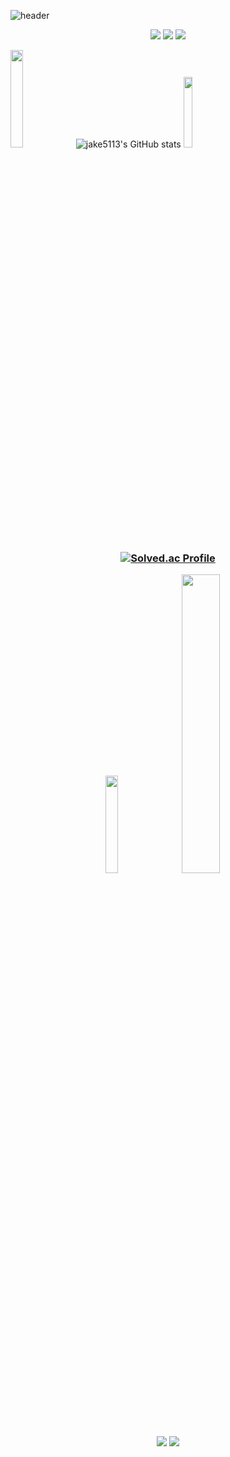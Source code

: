 ![header](https://capsule-render.vercel.app/api?type=waving&color=auto&height=300&section=header&text=Jake%20Github👋😋&fontSize=90&animation=fadeIn&fontAlignY=38&desc=&descAlignY=51&descAlign=62)

<p align="center">
<a href="https://jake5113.tistory.com/" target="_blank"><img src="https://img.shields.io/badge/istory-000000?style=for-the-badge&logo=Tistory&logoColor=white"/></a>
<a href="https://blog.naver.com/wkdusdb" target="_blank"><img src="https://img.shields.io/badge/aver-03C75A?style=for-the-badge&logo=Naver&logoColor=white"/></a>
<a href="https://www.instagram.com/jongwon5113/" target="_blank"><img src="https://img.shields.io/badge/Instagram-E4405F?style=for-the-badge&logo=Instagram&logoColor=white"/></a>
</p>


<img src="https://blog.kakaocdn.net/dn/sjncG/btretbOWUEC/DK04YKcw4fUyrGdROInsq1/img.png" width="20%"></left>
![jake5113's GitHub stats](https://github-readme-stats.vercel.app/api?username=jake5113&show_icons=true&theme=midnight-purple)
<img src="https://www.computerhope.com/jargon/a/android.png" width="17%"></right>


<h3 align=center>
  
  [![Solved.ac Profile](http://mazassumnida.wtf/api/generate_badge?boj=wkdusdb)](https://solved.ac/wkdusdb)

</h3>

<p align="center">
<td><img src="https://upload.wikimedia.org/wikipedia/commons/thumb/3/37/Kotlin_Icon_2021.svg/1200px-Kotlin_Icon_2021.svg.png" width="20%"></td>
<td><img src="https://blog.kakaocdn.net/dn/ehfQWK/btrnP7Cexxc/ZmLpToeisMobjHGaLfEDg0/img.png" width="35%"></td>
</p>


<p align="center">
<a target="Android Studio"><img src="https://img.shields.io/badge/Android%20Studio-3DDC84.svg?&style=for-the-badge&logo=Android%20Studio&logoColor=white"/></a>
<a target="kotlin"><img src="https://img.shields.io/badge/Kotlin-0095D5?&style=for-the-badge&logo=kotlin&logoColor=white"/></a>
</p>

<!--
**jake5113/jake5113** is a ✨ _special_ ✨ repository because its `README.md` (this file) appears on your GitHub profile.

Here are some ideas to get you started:

- 🔭 I’m currently working on ...
- 🌱 I’m currently learning ...
- 👯 I’m looking to collaborate on ...
- 🤔 I’m looking for help with ...
- 💬 Ask me about ...
- 📫 How to reach me: ...
- 😄 Pronouns: ...
- ⚡ Fun fact: ...
-->

